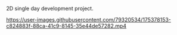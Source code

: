 2D single day development project.

https://user-images.githubusercontent.com/79320534/175378153-c824883f-88ca-41c9-8145-35e44de57282.mp4
